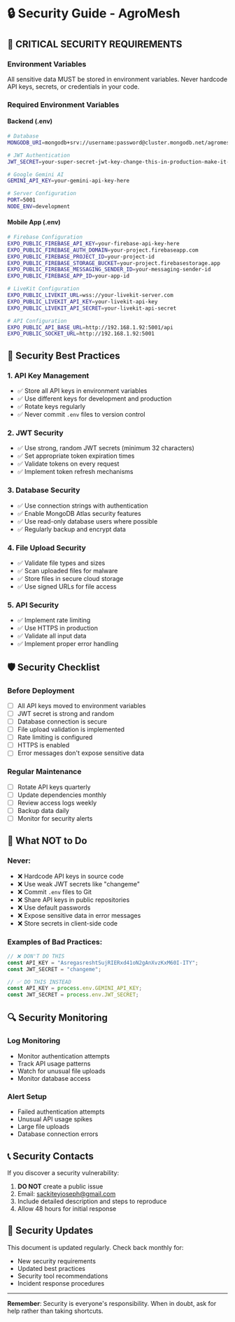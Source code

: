 # 🔒 Security Guide - AgroMesh

## 🚨 **CRITICAL SECURITY REQUIREMENTS**

### **Environment Variables**
All sensitive data MUST be stored in environment variables. Never hardcode API keys, secrets, or credentials in your code.

### **Required Environment Variables**

#### **Backend (.env)**
```bash
# Database
MONGODB_URI=mongodb+srv://username:password@cluster.mongodb.net/agromesh

# JWT Authentication
JWT_SECRET=your-super-secret-jwt-key-change-this-in-production-make-it-long-and-random

# Google Gemini AI
GEMINI_API_KEY=your-gemini-api-key-here

# Server Configuration
PORT=5001
NODE_ENV=development
```

#### **Mobile App (.env)**
```bash
# Firebase Configuration
EXPO_PUBLIC_FIREBASE_API_KEY=your-firebase-api-key-here
EXPO_PUBLIC_FIREBASE_AUTH_DOMAIN=your-project.firebaseapp.com
EXPO_PUBLIC_FIREBASE_PROJECT_ID=your-project-id
EXPO_PUBLIC_FIREBASE_STORAGE_BUCKET=your-project.firebasestorage.app
EXPO_PUBLIC_FIREBASE_MESSAGING_SENDER_ID=your-messaging-sender-id
EXPO_PUBLIC_FIREBASE_APP_ID=your-app-id

# LiveKit Configuration
EXPO_PUBLIC_LIVEKIT_URL=wss://your-livekit-server.com
EXPO_PUBLIC_LIVEKIT_API_KEY=your-livekit-api-key
EXPO_PUBLIC_LIVEKIT_API_SECRET=your-livekit-api-secret

# API Configuration
EXPO_PUBLIC_API_BASE_URL=http://192.168.1.92:5001/api
EXPO_PUBLIC_SOCKET_URL=http://192.168.1.92:5001
```

## 🔐 **Security Best Practices**

### **1. API Key Management**
- ✅ Store all API keys in environment variables
- ✅ Use different keys for development and production
- ✅ Rotate keys regularly
- ✅ Never commit `.env` files to version control

### **2. JWT Security**
- ✅ Use strong, random JWT secrets (minimum 32 characters)
- ✅ Set appropriate token expiration times
- ✅ Validate tokens on every request
- ✅ Implement token refresh mechanisms

### **3. Database Security**
- ✅ Use connection strings with authentication
- ✅ Enable MongoDB Atlas security features
- ✅ Use read-only database users where possible
- ✅ Regularly backup and encrypt data

### **4. File Upload Security**
- ✅ Validate file types and sizes
- ✅ Scan uploaded files for malware
- ✅ Store files in secure cloud storage
- ✅ Use signed URLs for file access

### **5. API Security**
- ✅ Implement rate limiting
- ✅ Use HTTPS in production
- ✅ Validate all input data
- ✅ Implement proper error handling

## 🛡️ **Security Checklist**

### **Before Deployment**
- [ ] All API keys moved to environment variables
- [ ] JWT secret is strong and random
- [ ] Database connection is secure
- [ ] File upload validation is implemented
- [ ] Rate limiting is configured
- [ ] HTTPS is enabled
- [ ] Error messages don't expose sensitive data

### **Regular Maintenance**
- [ ] Rotate API keys quarterly
- [ ] Update dependencies monthly
- [ ] Review access logs weekly
- [ ] Backup data daily
- [ ] Monitor for security alerts

## 🚫 **What NOT to Do**

### **Never:**
- ❌ Hardcode API keys in source code
- ❌ Use weak JWT secrets like "changeme"
- ❌ Commit `.env` files to Git
- ❌ Share API keys in public repositories
- ❌ Use default passwords
- ❌ Expose sensitive data in error messages
- ❌ Store secrets in client-side code

### **Examples of Bad Practices:**
```javascript
// ❌ DON'T DO THIS
const API_KEY = "AsregasreshtSujRIERxd41oN2gAnXvzKxM60I-ITY";
const JWT_SECRET = "changeme";

// ✅ DO THIS INSTEAD
const API_KEY = process.env.GEMINI_API_KEY;
const JWT_SECRET = process.env.JWT_SECRET;
```

## 🔍 **Security Monitoring**

### **Log Monitoring**
- Monitor authentication attempts
- Track API usage patterns
- Watch for unusual file uploads
- Monitor database access

### **Alert Setup**
- Failed authentication attempts
- Unusual API usage spikes
- Large file uploads
- Database connection errors

## 📞 **Security Contacts**

If you discover a security vulnerability:
1. **DO NOT** create a public issue
2. Email: sackiteyjoseph@gmail.com
3. Include detailed description and steps to reproduce
4. Allow 48 hours for initial response

## 🔄 **Security Updates**

This document is updated regularly. Check back monthly for:
- New security requirements
- Updated best practices
- Security tool recommendations
- Incident response procedures

---

**Remember**: Security is everyone's responsibility. When in doubt, ask for help rather than taking shortcuts.
